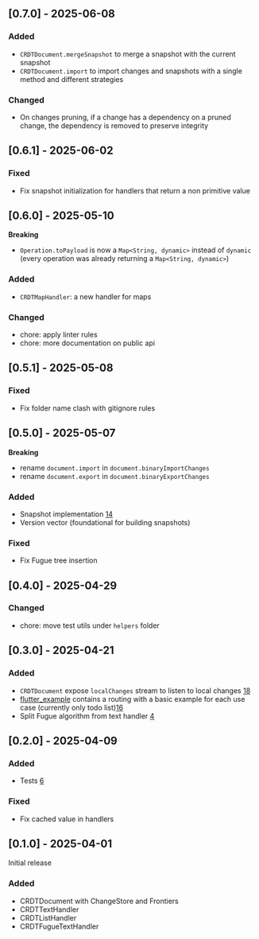 ## [0.7.0] - 2025-06-08

### Added
- `CRDTDocument.mergeSnapshot` to merge a snapshot with the current snapshot
- `CRDTDocument.import` to import changes and snapshots with a single method and different strategies

### Changed
- On changes pruning, if a change has a dependency on a pruned change, the dependency is removed to preserve integrity

## [0.6.1] - 2025-06-02

### Fixed

- Fix snapshot initialization for handlers that return a non primitive value

## [0.6.0] - 2025-05-10

**Breaking**

- `Operation.toPayload` is now a `Map<String, dynamic>` instead of `dynamic` (every operation was already returning a `Map<String, dynamic>`)

### Added

- `CRDTMapHandler`: a new handler for maps

### Changed

- chore: apply linter rules
- chore: more documentation on public api

## [0.5.1] - 2025-05-08

### Fixed
- Fix folder name clash with gitignore rules 

## [0.5.0] - 2025-05-07

**Breaking**
- rename `document.import` in `document.binaryImportChanges`
- rename `document.export` in `document.binaryExportChanges`

### Added
- Snapshot implementation [14](https://github.com/MattiaPispisa/crdt/issues/14)
- Version vector (foundational for building snapshots)

### Fixed
- Fix Fugue tree insertion 

## [0.4.0] - 2025-04-29
### Changed
- chore: move test utils under `helpers` folder

## [0.3.0] - 2025-04-21

### Added
- `CRDTDocument` expose `localChanges` stream to listen to local changes [18](https://github.com/MattiaPispisa/crdt/issues/18)
- [flutter_example](https://github.com/MattiaPispisa/crdt/tree/main/packages/crdt_lf/flutter_example) 
contains a routing with a basic example for each use case (currently only todo list)[16](https://github.com/MattiaPispisa/crdt/issues/16)
- Split Fugue algorithm from text handler [4](https://github.com/MattiaPispisa/crdt/issues/4)

## [0.2.0] - 2025-04-09

### Added
- Tests [6](https://github.com/MattiaPispisa/crdt/issues/6)
  
### Fixed
- Fix cached value in handlers

## [0.1.0] - 2025-04-01

Initial release

### Added
- CRDTDocument with ChangeStore and Frontiers
- CRDTTextHandler
- CRDTListHandler
- CRDTFugueTextHandler